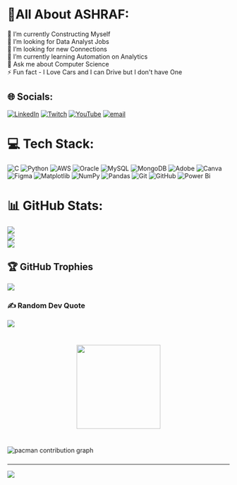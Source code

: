 # 💫All About ASHRAF:
🔭 I’m currently Constructing Myself<br>👯 I’m looking for Data Analyst Jobs<br>🤝 I’m looking for new Connections<br>🌱 I’m currently learning Automation on Analytics<br>💬 Ask me about Computer Science<br>⚡ Fun fact - I Love Cars and I can Drive but I don't have One


## 🌐 Socials:
[![LinkedIn](https://img.shields.io/badge/LinkedIn-%230077B5.svg?logo=linkedin&logoColor=white)](https://linkedin.com/in/www.linkedin.com/in/ashraf-sm/) [![Twitch](https://img.shields.io/badge/Twitch-%239146FF.svg?logo=Twitch&logoColor=white)](https://twitch.tv/smashraf10) [![YouTube](https://img.shields.io/badge/YouTube-%23FF0000.svg?logo=YouTube&logoColor=white)](https://youtube.com/@ShaikMohammadAshraf-qr5uv) [![email](https://img.shields.io/badge/Email-D14836?logo=gmail&logoColor=white)](mailto:ashraf151002@gmail.com) 

# 💻 Tech Stack:
![C](https://img.shields.io/badge/c-%2300599C.svg?style=for-the-badge&logo=c&logoColor=white) ![Python](https://img.shields.io/badge/python-3670A0?style=for-the-badge&logo=python&logoColor=ffdd54) ![AWS](https://img.shields.io/badge/AWS-%23FF9900.svg?style=for-the-badge&logo=amazon-aws&logoColor=white) ![Oracle](https://img.shields.io/badge/Oracle-F80000?style=for-the-badge&logo=oracle&logoColor=white) ![MySQL](https://img.shields.io/badge/mysql-4479A1.svg?style=for-the-badge&logo=mysql&logoColor=white) ![MongoDB](https://img.shields.io/badge/MongoDB-%234ea94b.svg?style=for-the-badge&logo=mongodb&logoColor=white) ![Adobe](https://img.shields.io/badge/adobe-%23FF0000.svg?style=for-the-badge&logo=adobe&logoColor=white) ![Canva](https://img.shields.io/badge/Canva-%2300C4CC.svg?style=for-the-badge&logo=Canva&logoColor=white) ![Figma](https://img.shields.io/badge/figma-%23F24E1E.svg?style=for-the-badge&logo=figma&logoColor=white) ![Matplotlib](https://img.shields.io/badge/Matplotlib-%23ffffff.svg?style=for-the-badge&logo=Matplotlib&logoColor=black) ![NumPy](https://img.shields.io/badge/numpy-%23013243.svg?style=for-the-badge&logo=numpy&logoColor=white) ![Pandas](https://img.shields.io/badge/pandas-%23150458.svg?style=for-the-badge&logo=pandas&logoColor=white) ![Git](https://img.shields.io/badge/git-%23F05033.svg?style=for-the-badge&logo=git&logoColor=white) ![GitHub](https://img.shields.io/badge/github-%23121011.svg?style=for-the-badge&logo=github&logoColor=white) ![Power Bi](https://img.shields.io/badge/power_bi-F2C811?style=for-the-badge&logo=powerbi&logoColor=black)
# 📊 GitHub Stats:
![](https://github-readme-stats.vercel.app/api?username=AshrafL7&theme=dark&hide_border=false&include_all_commits=false&count_private=false)<br/>
![](https://nirzak-streak-stats.vercel.app/?user=AshrafL7&theme=dark&hide_border=false)<br/>
![](https://github-readme-stats.vercel.app/api/top-langs/?username=AshrafL7&theme=dark&hide_border=false&include_all_commits=false&count_private=false&layout=compact)

## 🏆 GitHub Trophies
![](https://github-profile-trophy.vercel.app/?username=AshrafL7&theme=radical&no-frame=false&no-bg=true&margin-w=4)

### ✍️ Random Dev Quote
![](https://quotes-github-readme.vercel.app/api?type=horizontal&theme=radical)


###
<br clear="both">

<div align="center">
  <img height="190" src="https://media2.giphy.com/media/v1.Y2lkPTc5MGI3NjExeWR1NXlybXhuZjRnOGJtMGlkNGF5M3M5bjNnNmV3dXo1dDdjZzhqMyZlcD12MV9pbnRlcm5hbF9naWZfYnlfaWQmY3Q9Zw/VIQ2OBrGPCq0o6QQZY/giphy.gif"  />
</div>

###

<br clear="both">

<picture>
  <source media="(prefers-color-scheme: dark)" srcset="https://raw.githubusercontent.com/AshrafL7/AshrafL7/output/pacman-contribution-graph-dark.svg">
  <source media="(prefers-color-scheme: light)" srcset="https://raw.githubusercontent.com/AshrafL7/AshrafL7/output/pacman-contribution-graph.svg">
  <img alt="pacman contribution graph" src="https://raw.githubusercontent.com/AshrafL7/AshrafL7/output/pacman-contribution-graph.svg">
</picture>

###
---
[![](https://visitcount.itsvg.in/api?id=AshrafL7&icon=0&color=0)](https://visitcount.itsvg.in)

<!-- Proudly created with GPRM ( https://gprm.itsvg.in ) -->
